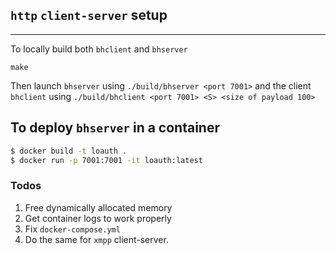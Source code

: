 ## `http` `client-server` setup
-----------

To locally build both `bhclient` and `bhserver` 
```
make
```

Then launch `bhserver` using `./build/bhserver <port 7001>`
and the client `bhclient` using `./build/bhclient <port 7001> <S> <size of payload 100>`

## To deploy `bhserver` in a container
```bash
$ docker build -t loauth .
$ docker run -p 7001:7001 -it loauth:latest
```

### Todos 
1. Free dynamically allocated memory 
2. Get container logs to work properly
3. Fix `docker-compose.yml`
4. Do the same for `xmpp` client-server.

